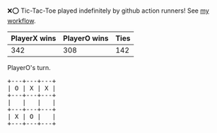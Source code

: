 :x::o: Tic-Tac-Toe played indefinitely by github action runners! See [my workflow](.github/workflows/play.yaml).

|PlayerX wins|PlayerO wins|Ties|
|-|-|-|
|342|308|142|

PlayerO's turn.

<pre>
+---+---+---+
| O | X | X |
+---+---+---+
|   |   |   |
+---+---+---+
| X | O |   |
+---+---+---+
</pre>